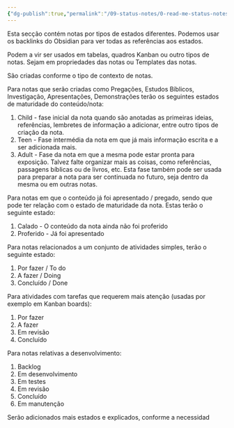 ```yaml
---
{"dg-publish":true,"permalink":"/09-status-notes/0-read-me-status-notes/","noteIcon":""}
---
```


Esta secção contém notas por tipos de estados diferentes. Podemos usar os backlinks do Obsidian para ver todas as referências aos estados.

Podem a vir ser usados em tabelas, quadros Kanban ou outro tipos de notas. Sejam em propriedades das notas ou Templates das notas.

São criadas conforme o tipo de contexto de notas.

Para notas que serão criadas como Pregações, Estudos Bíblicos, Investigação, Apresentações, Demonstrações terão os seguintes estados de maturidade do conteúdo/nota:
1. Child - fase inicial da nota quando são anotadas as primeiras ideias, referências, lembretes de informação a adicionar, entre outro tipos de criação da nota.
2. Teen - Fase intermédia da nota em que já mais informação escrita e a ser adicionada mais.
3. Adult - Fase da nota em que a mesma pode estar pronta para exposição. Talvez falte organizar mais as coisas, como referências, passagens bíblicas ou de livros, etc. Esta fase também pode ser usada para preparar a nota para ser continuada no futuro, seja dentro da mesma ou em outras notas.

Para notas em que o conteúdo já foi apresentado / pregado, sendo que pode ter relação com o estado de maturidade da nota. Estas terão o seguinte estado:
1. Calado - O conteúdo da nota ainda não foi proferido
2. Proferido - Já foi apresentado

Para notas relacionados a um conjunto de atividades simples, terão o seguinte estado:
1. Por fazer / To do
2. A fazer / Doing
3. Concluído / Done

Para atividades com tarefas que requerem mais atenção (usadas por exemplo em Kanban boards):
1. Por fazer
2. A fazer
3. Em revisão
4. Concluído

Para notas relativas a desenvolvimento:
1. Backlog
2. Em desenvolvimento
3. Em testes
4. Em revisão
5. Concluído
6. Em manutenção

Serão adicionados mais estados e explicados, conforme a necessidad